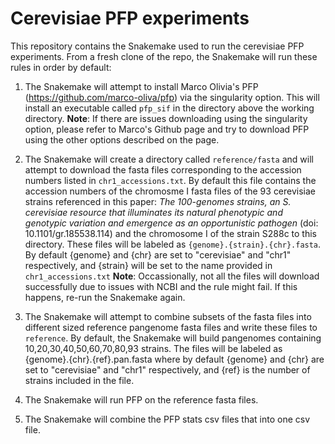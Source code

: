 # Cerevisiae PFP experiments

This repository contains the Snakemake used to run the cerevisiae PFP experiments. From a fresh clone of the repo, the Snakemake will run these rules in order by default:

1. The Snakemake will attempt to install Marco Olivia's PFP (https://github.com/marco-oliva/pfp) via the singularity option. This will install an executable called `pfp_sif` in the directory above the working directory. **Note**: If there are issues downloading using the singularity option, please refer to Marco's Github page and try to download PFP using the other options described on the page.  

2. The Snakemake will create a directory called `reference/fasta` and will attempt to download the fasta files corresponding to the accession numbers listed in `chr1_accessions.txt`. By default this file contains the accession numbers of the chromosme I fasta files 
of the 93 cerevisiae strains referenced in this paper: *The 100-genomes strains, an S. cerevisiae resource that illuminates its natural phenotypic and genotypic variation and emergence as an opportunistic pathogen* (doi: 10.1101/gr.185538.114) and the chromosome I of the strain S288c to this directory. These files will be labeled as `{genome}.{strain}.{chr}.fasta`. By default {genome} and {chr} are set to "cerevisiae" and "chr1" respectively, and {strain} will be set to the name provided in `chr1_accessions.txt` **Note**: Occassionally, not all the files will download successfully due to issues with NCBI and the rule might fail. If this happens, re-run the Snakemake again. 
  
3. The Snakemake will attempt to combine subsets of the fasta files into different sized reference pangenome fasta files and write these files to `reference`. By default, the Snakemake will build pangenomes containing 10,20,30,40,50,60,70,80,93 strains. The files will be labeled as {genome}.{chr}.{ref}.pan.fasta where by default {genome} and {chr} are set to "cerevisiae" and "chr1" respectively, and {ref} is the number of strains included in the file.

  
9. The Snakemake will run PFP on the reference fasta files.
10. The Snakemake will combine the PFP stats csv files that into one csv file.
  
